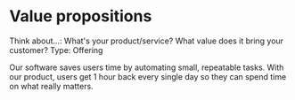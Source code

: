 # Value propositions

Think about...: What's your product/service? What value does it bring your customer?
Type: Offering

Our software saves users time by automating small, repeatable tasks. With our product, users get 1 hour back every single day so they can spend time on what really matters.